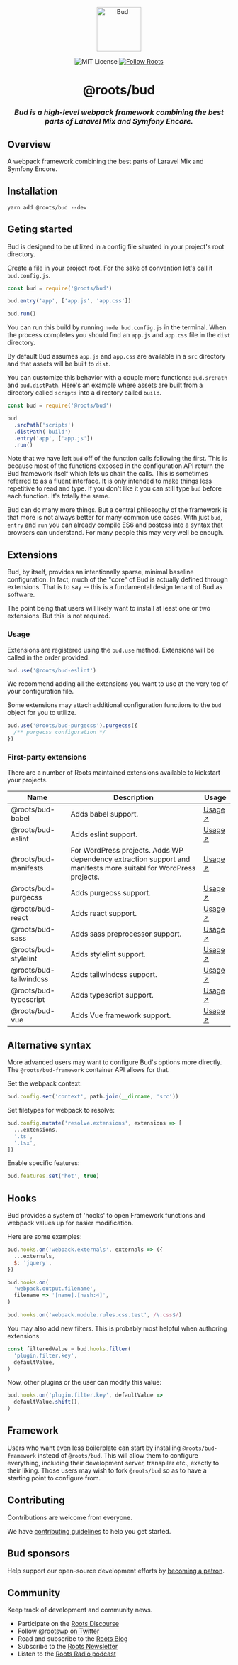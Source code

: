 <p align="center">
  <img alt="Bud" src="https://cdn.roots.io/app/uploads/logo-bud.svg" height="100">
</p>

<p align="center">
  <img alt="MIT License" src="https://img.shields.io/github/license/roots/bud?color=%23525ddc&style=flat-square">
  <a href="https://twitter.com/rootswp">
    <img alt="Follow Roots" src="https://img.shields.io/twitter/follow/rootswp.svg?style=flat-square&color=1da1f2" />
  </a>
</p>

<h1 align="center">
  <strong>@roots/bud</strong>
</h1>

<h3 align="center">
  <em>Bud is a high-level webpack framework combining the best parts of Laravel Mix and Symfony Encore.</em>
</h3>

## Overview

A webpack framework combining the best parts of Laravel Mix and Symfony Encore.

## Installation

`yarn add @roots/bud --dev`

## Geting started

Bud is designed to be utilized in a config file situated in your project's root directory.

Create a file in your project root. For the sake of convention let's call it `bud.config.js`.

```js
const bud = require('@roots/bud')

bud.entry('app', ['app.js', 'app.css'])

bud.run()
```

You can run this build by running `node bud.config.js` in the terminal. When the process completes you should find an `app.js` and `app.css` file in the `dist` directory.

By default Bud assumes `app.js` and `app.css` are available in a `src` directory and that assets will be built to `dist`.

You can customize this behavior with a couple more functions: `bud.srcPath` and `bud.distPath`. Here's an example where assets are built from a directory called `scripts` into a directory called `build`.

```js
const bud = require('@roots/bud')

bud
  .srcPath('scripts')
  .distPath('build')
  .entry('app', ['app.js'])
  .run()
```

Note that we have left `bud` off of the function calls following the first. This is because most of the functions exposed in the configuration API return the Bud framework itself which lets us chain the calls. This is sometimes referred to as a fluent interface. It is only intended to make things less repetitive to read and type. If you don't like it you can still type `bud` before each function. It's totally the same.

Bud can do many more things. But a central philosophy of the framework is that more is not always better for many common use cases. With just `bud`, `entry` and `run` you can already compile ES6 and postcss into a syntax that browsers can understand. For many people this may very well be enough.

## Extensions

Bud, by itself, provides an intentionally sparse, minimal baseline configuration. In fact, much of the "core" of Bud is actually defined through extensions. That is to say -- this is a fundamental design tenant of Bud as software.

The point being that users will likely want to install at least one or two extensions. But this is not required.

### Usage

Extensions are registered using the `bud.use` method. Extensions will be called in the order provided.

```js
bud.use('@roots/bud-eslint')
```

We recommend adding all the extensions you want to use at the very top of your configuration file.

Some extensions may attach additional configuration functions to the `bud` object for you to utilize.

```js
bud.use('@roots/bud-purgecss').purgecss({
  /** purgecss configuration */
})
```

### First-party extensions

There are a number of Roots maintained extensions available to kickstart your projects.

| Name                   | Description                                                                                                      | Usage                                                                                                      |
| ---------------------- | ---------------------------------------------------------------------------------------------------------------- | ---------------------------------------------------------------------------------------------------------- |
| @roots/bud-babel       | Adds babel support.                                                                                              | [Usage ↗](https://github.com/roots/bud-support/blob/%40roots/bud/packages/extension-babel/README.md)       |
| @roots/bud-eslint      | Adds eslint support.                                                                                             | [Usage ↗](https://github.com/roots/bud-support/blob/%40roots/bud/packages/extension-eslint/README.md)      |
| @roots/bud-manifests   | For WordPress projects. Adds WP dependency extraction support and manifests more suitabl for WordPress projects. | [Usage ↗](https://github.com/roots/bud-support/blob/%40roots/bud/packages/extension-manifests/README.md)   |
| @roots/bud-purgecss    | Adds purgecss support.                                                                                           | [Usage ↗](https://github.com/roots/bud-support/blob/%40roots/bud/packages/extension-purgecss/README.md)    |
| @roots/bud-react       | Adds react support.                                                                                              | [Usage ↗](https://github.com/roots/bud-support/blob/%40roots/bud/packages/extension-react/README.md)       |
| @roots/bud-sass        | Adds sass preprocessor support.                                                                                  | [Usage ↗](https://github.com/roots/bud-support/blob/%40roots/bud/packages/extension-sass/README.md)        |
| @roots/bud-stylelint   | Adds stylelint support.                                                                                          | [Usage ↗](https://github.com/roots/bud-support/blob/%40roots/bud/packages/extension-stylelint/README.md)   |
| @roots/bud-tailwindcss | Adds tailwindcss support.                                                                                        | [Usage ↗](https://github.com/roots/bud-support/blob/%40roots/bud/packages/extension-tailwindcss/README.md) |
| @roots/bud-typescript  | Adds typescript support.                                                                                         | [Usage ↗](https://github.com/roots/bud-support/blob/%40roots/bud/packages/extension-typescript/README.md)  |
| @roots/bud-vue         | Adds Vue framework support.                                                                                      | [Usage ↗](https://github.com/roots/bud-support/blob/%40roots/bud/packages/extension-vue/README.md)         |

## Alternative syntax

More advanced users may want to configure Bud's options more directly. The `@roots/bud-framework` container API allows for that.

Set the webpack context:

```js
bud.config.set('context', path.join(__dirname, 'src'))
```

Set filetypes for webpack to resolve:

```js
bud.config.mutate('resolve.extensions', extensions => [
  ...extensions,
  '.ts',
  '.tsx',
])
```

Enable specific features:

```js
bud.features.set('hot', true)
```

## Hooks

Bud provides a system of 'hooks' to open Framework functions and webpack values up
for easier modification.

Here are some examples:

```js
bud.hooks.on('webpack.externals', externals => ({
  ...externals,
  $: 'jquery',
})
```

```js
bud.hooks.on(
  'webpack.output.filename',
  filename => '[name].[hash:4]',
)
```

```js
bud.hooks.on('webpack.module.rules.css.test', /\.css$/)
```

You may also add new filters. This is probably most helpful when authoring
extensions.

```js
const filteredValue = bud.hooks.filter(
  'plugin.filter.key',
  defaultValue,
)
```

Now, other plugins or the user can modify this value:

```js
bud.hooks.on('plugin.filter.key', defaultValue =>
  defaultValue.shift(),
)
```

## Framework

Users who want even less boilerplate can start by installing `@roots/bud-framework` instead of `@roots/bud`. This will allow them to configure everything, including their development server, transpiler etc., exactly to their liking. Those users may wish to fork `@roots/bud` so as to have a starting point to configure from.

## Contributing

Contributions are welcome from everyone.

We have [contributing guidelines](https://github.com/roots/guidelines/blob/master/CONTRIBUTING.md) to help you get started.

## Bud sponsors

Help support our open-source development efforts by [becoming a patron](https://www.patreon.com/rootsdev).

## Community

Keep track of development and community news.

- Participate on the [Roots Discourse](https://discourse.roots.io/)
- Follow [@rootswp on Twitter](https://twitter.com/rootswp)
- Read and subscribe to the [Roots Blog](https://roots.io/blog/)
- Subscribe to the [Roots Newsletter](https://roots.io/subscribe/)
- Listen to the [Roots Radio podcast](https://roots.io/podcast/)

